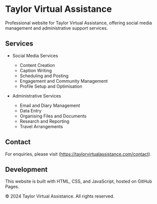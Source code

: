 # Taylor Virtual Assistance

Professional website for Taylor Virtual Assistance, offering social media management and administrative support services.

## Services

- Social Media Services
  - Content Creation
  - Caption Writing
  - Scheduling and Posting
  - Engagement and Community Management
  - Profile Setup and Optimisation

- Administrative Services
  - Email and Diary Management
  - Data Entry
  - Organising Files and Documents
  - Research and Reporting
  - Travel Arrangements

## Contact

For enquiries, please visit (https://taylorvirtualassistance.com/contact).

## Development

This website is built with HTML, CSS, and JavaScript, hosted on GitHub Pages.

© 2024 Taylor Virtual Assistance. All rights reserved.
